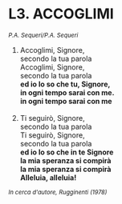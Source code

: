 # L3. ACCOGLIMI

<sub><i>P.A. Sequeri/P.A. Sequeri</i></sub>
<ol>
  <li>Accoglimi, Signore,<br>
    secondo la tua parola<br>
    Accoglimi, Signore,<br>
    secondo la tua parola<br>
    <b>ed io lo so che tu, Signore,<br>
      in ogni tempo sarai con me.<br>
      in ogni tempo sarai con me</b></li><br>
  <li>Ti seguirò, Signore,<br>
    secondo la tua parola<br>
    Ti seguirò, Signore,<br>
    secondo la tua parola<br>
    <b>ed io lo so che in te Signore<br>
      la mia speranza si compirà<br>
      la mia speranza si compirà<br>
      Alleluia, alleluia!</b></li>
</ol>
<sub><i>In cerca d'autore, Rugginenti (1978)</i></sub>

